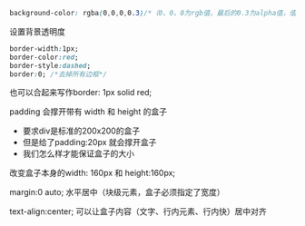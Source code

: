 ``` css
background-color: rgba(0,0,0,0.3)/*（0，0，0为rgb值，最后的0.3为alpha值，值在0~1之间）*/
```

设置背景透明度 



``` css
border-width:1px;
border-color:red;
border-style:dashed;
border:0; /*去掉所有边框*/
```
也可以合起来写作border: 1px solid red;



padding 会撑开带有 width 和 height 的盒子

- 要求div是标准的200x200的盒子
- 但是给了padding:20px 就会撑开盒子
- 我们怎么样才能保证盒子的大小

改变盒子本身的width: 160px 和 height:160px;



margin:0 auto; 水平居中（块级元素，盒子必须指定了宽度）



text-align:center; 可以让盒子内容（文字、行内元素、行内快）居中对齐